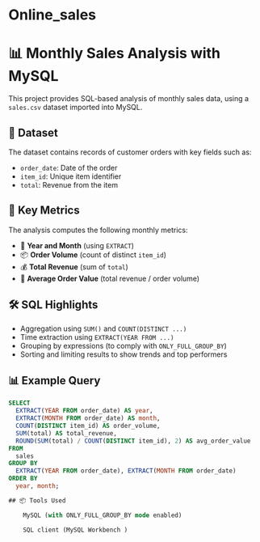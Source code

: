 # Online_sales

# 📊 Monthly Sales Analysis with MySQL

This project provides SQL-based analysis of monthly sales data, using a `sales.csv` dataset imported into MySQL.

## 📁 Dataset

The dataset contains records of customer orders with key fields such as:

- `order_date`: Date of the order
- `item_id`: Unique item identifier
- `total`: Revenue from the item

## 📌 Key Metrics

The analysis computes the following monthly metrics:
- 📆 **Year and Month** (using `EXTRACT`)
- 📦 **Order Volume** (count of distinct `item_id`)
- 💰 **Total Revenue** (sum of `total`)
- 🧮 **Average Order Value** (total revenue / order volume)

## 🛠 SQL Highlights

- Aggregation using `SUM()` and `COUNT(DISTINCT ...)`
- Time extraction using `EXTRACT(YEAR FROM ...)`
- Grouping by expressions (to comply with `ONLY_FULL_GROUP_BY`)
- Sorting and limiting results to show trends and top performers

## 📊 Example Query

```sql
SELECT
  EXTRACT(YEAR FROM order_date) AS year,
  EXTRACT(MONTH FROM order_date) AS month,
  COUNT(DISTINCT item_id) AS order_volume,
  SUM(total) AS total_revenue,
  ROUND(SUM(total) / COUNT(DISTINCT item_id), 2) AS avg_order_value
FROM
  sales
GROUP BY
  EXTRACT(YEAR FROM order_date), EXTRACT(MONTH FROM order_date)
ORDER BY
  year, month;

## 📦 Tools Used

    MySQL (with ONLY_FULL_GROUP_BY mode enabled)

    SQL client (MySQL Workbench )
